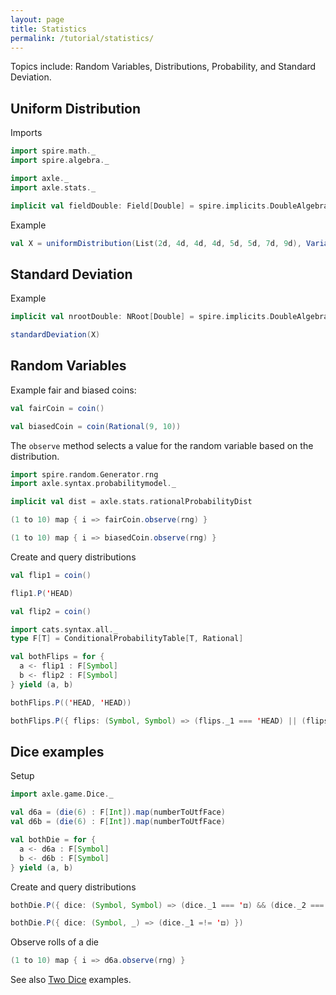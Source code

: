 ```yaml
---
layout: page
title: Statistics
permalink: /tutorial/statistics/
---
```


Topics include: Random Variables, Distributions, Probability, and Standard Deviation.

## Uniform Distribution

Imports

```scala mdoc:silent
import spire.math._
import spire.algebra._

import axle._
import axle.stats._

implicit val fieldDouble: Field[Double] = spire.implicits.DoubleAlgebra
```

Example

```scala mdoc
val X = uniformDistribution(List(2d, 4d, 4d, 4d, 5d, 5d, 7d, 9d), Variable("X"))
```

## Standard Deviation

Example

```scala mdoc
implicit val nrootDouble: NRoot[Double] = spire.implicits.DoubleAlgebra

standardDeviation(X)
```

## Random Variables

Example fair and biased coins:

```scala mdoc
val fairCoin = coin()

val biasedCoin = coin(Rational(9, 10))
```

The `observe` method selects a value for the random variable based on the distribution.

```scala mdoc
import spire.random.Generator.rng
import axle.syntax.probabilitymodel._

implicit val dist = axle.stats.rationalProbabilityDist

(1 to 10) map { i => fairCoin.observe(rng) }

(1 to 10) map { i => biasedCoin.observe(rng) }
```

Create and query distributions

```scala mdoc
val flip1 = coin()

flip1.P('HEAD)

val flip2 = coin()

import cats.syntax.all._
type F[T] = ConditionalProbabilityTable[T, Rational]

val bothFlips = for {
  a <- flip1 : F[Symbol]
  b <- flip2 : F[Symbol]
} yield (a, b)

bothFlips.P(('HEAD, 'HEAD))

bothFlips.P({ flips: (Symbol, Symbol) => (flips._1 === 'HEAD) || (flips._2 === 'HEAD) })
```

## Dice examples

Setup

```scala mdoc
import axle.game.Dice._

val d6a = (die(6) : F[Int]).map(numberToUtfFace)
val d6b = (die(6) : F[Int]).map(numberToUtfFace)

val bothDie = for {
  a <- d6a : F[Symbol]
  b <- d6b : F[Symbol]
} yield (a, b)

```

Create and query distributions

```scala mdoc
bothDie.P({ dice: (Symbol, Symbol) => (dice._1 === '⚃) && (dice._2 === '⚃) })

bothDie.P({ dice: (Symbol, _) => (dice._1 =!= '⚃) })
```

Observe rolls of a die

```scala mdoc
(1 to 10) map { i => d6a.observe(rng) }
```

See also [Two Dice](/tutorial/two_dice/) examples.
